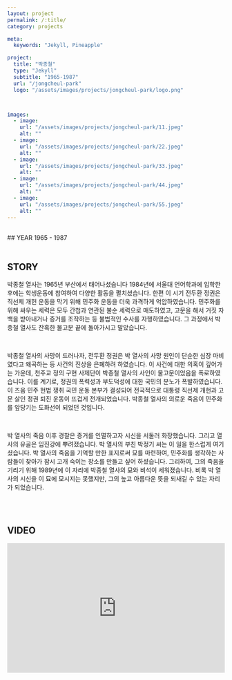 ```yaml
---
layout: project
permalink: /:title/
category: projects

meta:
  keywords: "Jekyll, Pineapple"

project:
  title: "박종철"
  type: "Jekyll"
  subtitle: "1965-1987"
  url: "/jongcheul-park"
  logo: "/assets/images/projects/jongcheul-park/logo.png"



images:
  - image:
    url: "/assets/images/projects/jongcheul-park/11.jpeg"
    alt: ""
  - image:
    url: "/assets/images/projects/jongcheul-park/22.jpeg"
    alt: ""
  - image:
    url: "/assets/images/projects/jongcheul-park/33.jpeg"
    alt: ""
  - image:
    url: "/assets/images/projects/jongcheul-park/44.jpeg"
    alt: ""
  - image:
    url: "/assets/images/projects/jongcheul-park/55.jpeg"
    alt: ""
---
```


<br>
## YEAR
1965 - 1987
<br><br>

## STORY
<p>
박종철 열사는 1965년 부산에서 태어나셨습니다 1984년에 서울대 언어학과에 입학한 후에는 학생운동에 참여하여 다양한 활동을 펼치셨습니다.
한편 이 시기 전두환 정권은 직선제 개헌 운동을 막기 위해 민주화 운동을 더욱 과격하게 억압하였습니다. 민주화를 위해 싸우는 세력은 모두 간첩과 연관된 불순 세력으로 매도하였고, 고문을 해서 거짓 자백을 받아내거나 증거를 조작하는 등 불법적인 수사를 자행하였습니다. 그 과정에서 박종철 열사도 잔혹한 물고문 끝에 돌아가시고 말았습니다. 
</p>
<br>
<p>
박종철 열사의 사망이 드러나자, 전두환 정권은 박 열사의 사망 원인이 단순한 심장 마비였다고 왜곡하는 등 사건의 진상을 은폐하려 하였습니다. 이 사건에 대한 의혹이 깊어가는 가운데, 천주교 정의 구현 사제단이 박종철 열사의 사인이 물고문이었음을 폭로하였습니다. 이를 계기로, 정권의 폭력성과 부도덕성에 대한 국민의 분노가 폭발하였습니다. 이 즈음 민주 헌법 쟁취 국민 운동 본부가 결성되어 전국적으로 대통령 직선제 개헌과 고문 살인 정권 퇴진 운동이 뜨겁게 전개되었습니다. 박종철 열사의 의로운 죽음이 민주화를 앞당기는 도화선이 되었던 것입니다. 
</p>
<br>
<p>
박 열사의 죽음 이후 경찰은 증거를 인멸하고자 시신을 서둘러 화장했습니다. 그리고 열사의 유골은 임진강에 뿌려졌습니다. 박 열사의 부친 박정기 씨는 이 일을 한스럽게 여기셨습니다. 박 열사의 죽음을 기억할 만한 표지로써 묘를 마련하여, 민주화를 생각하는 사람들이 찾아가 잠시 고개 숙이는 장소를 만들고 싶어 하셨습니다. 그리하여, 그의 죽음을 기리기 위해 1989년에 이 자리에 박종철 열사의 묘와 비석이 세워졌습니다. 비록 박 열사의 시신을 이 묘에 모시지는 못했지만, 그의 높고 아름다운 뜻을 되새길 수 있는 자리가 되었습니다.
</p>

<br><br>



## VIDEO
<iframe width="100%" height="300px" src="https://www.youtube.com/embed/uRRXYyZDcAs" frameborder="0" allow="accelerometer; autoplay; encrypted-media; gyroscope; picture-in-picture" allowfullscreen></iframe>

<br><br>